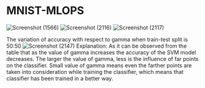 # MNIST-MLOPS
![Screenshot (1566)](https://user-images.githubusercontent.com/39644383/131957952-6a4e6cd1-9eaa-4408-ae67-7c0968cec8f4.png)
![Screenshot (2116)](https://user-images.githubusercontent.com/39644383/131958067-65a7ea42-5282-4f46-a203-26928870d768.png)
![Screenshot (2117)](https://user-images.githubusercontent.com/39644383/131958090-77b6702c-87cc-4022-b647-645477c1eb2b.png)

The variation of accuracy with respect to gamma when train-test split is 50:50
![Screenshot (2147)](https://user-images.githubusercontent.com/39644383/132897318-be5b1c6b-2bdb-4a84-b54c-4a8337e42ff6.png)
Explanation:
As it can be observed from the table that as the value of gamma increases the accuracy of the SVM model decreases.
The larger the value of gamma, less is the influence of far points on the classifier. Small value of gamma means even 
the farther points are taken into consideration while training the classifier, which means that classifier has been trained
in a better way.
